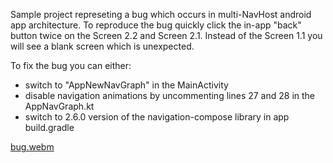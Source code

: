 Sample project represeting a bug which occurs in multi-NavHost android app architecture. To reproduce the bug quickly click the in-app "back" button twice on the Screen 2.2 and Screen 2.1. Instead of the Screen 1.1 you will see a blank screen which is unexpected.

To fix the bug you can either:
- switch to "AppNewNavGraph" in the MainActivity
- disable navigation animations by uncommenting lines 27 and 28 in the AppNavGraph.kt 
- switch to 2.6.0 version of the navigation-compose library in app build.gradle
  
[bug.webm](https://github.com/yulmaso/NavigationAnimationBug/assets/26647205/8260a6d5-cd1f-430a-a080-00f846eafd2b)
